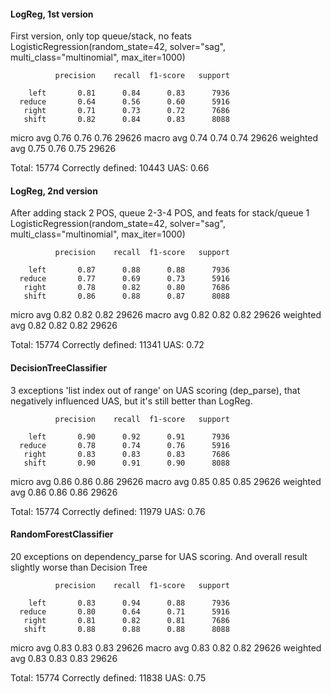 
#### LogReg, 1st version

First version, only top queue/stack, no feats
LogisticRegression(random_state=42, solver="sag", multi_class="multinomial", max_iter=1000)

              precision    recall  f1-score   support

        left       0.81      0.84      0.83      7936
      reduce       0.64      0.56      0.60      5916
       right       0.71      0.73      0.72      7686
       shift       0.82      0.84      0.83      8088

   micro avg       0.76      0.76      0.76     29626
   macro avg       0.74      0.74      0.74     29626
weighted avg       0.75      0.76      0.75     29626

Total: 15774
Correctly defined: 10443
UAS: 0.66


#### LogReg, 2nd version

After adding stack 2 POS, queue 2-3-4 POS, and feats for stack/queue 1
LogisticRegression(random_state=42, solver="sag", multi_class="multinomial", max_iter=1000)

              precision    recall  f1-score   support

        left       0.87      0.88      0.88      7936
      reduce       0.77      0.69      0.73      5916
       right       0.78      0.82      0.80      7686
       shift       0.86      0.88      0.87      8088

   micro avg       0.82      0.82      0.82     29626
   macro avg       0.82      0.82      0.82     29626
weighted avg       0.82      0.82      0.82     29626

Total: 15774
Correctly defined: 11341
UAS: 0.72


#### DecisionTreeClassifier

3 exceptions 'list index out of range' on UAS scoring (dep_parse), that negatively influenced UAS,
but it's still better than LogReg.

              precision    recall  f1-score   support

        left       0.90      0.92      0.91      7936
      reduce       0.78      0.74      0.76      5916
       right       0.83      0.83      0.83      7686
       shift       0.90      0.91      0.90      8088

   micro avg       0.86      0.86      0.86     29626
   macro avg       0.85      0.85      0.85     29626
weighted avg       0.86      0.86      0.86     29626

Total: 15774
Correctly defined: 11979
UAS: 0.76


#### RandomForestClassifier

20 exceptions on dependency_parse for UAS scoring. And overall result slightly worse than Decision Tree

              precision    recall  f1-score   support

        left       0.83      0.94      0.88      7936
      reduce       0.80      0.64      0.71      5916
       right       0.81      0.82      0.81      7686
       shift       0.88      0.88      0.88      8088

   micro avg       0.83      0.83      0.83     29626
   macro avg       0.83      0.82      0.82     29626
weighted avg       0.83      0.83      0.83     29626

Total: 15774
Correctly defined: 11838
UAS: 0.75


